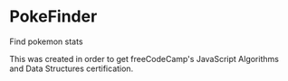 # PokeFinder
 Find pokemon stats

This was created in order to get freeCodeCamp's JavaScript Algorithms and Data Structures certification.
